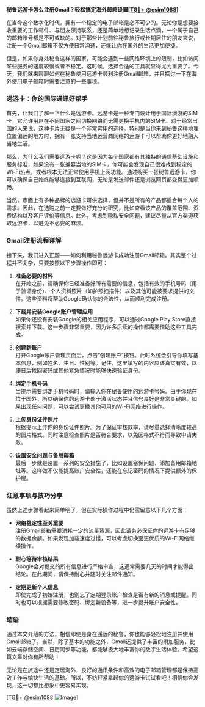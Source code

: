 **秘鲁远游卡怎么注册Gmail？轻松搞定海外邮箱设置[[TG💪+ @esim1088](https://t.me/s/esim1088)]**

在当今这个数字化时代，拥有一个稳定的电子邮箱是必不可少的。无论你是想要接收重要的工作邮件、与朋友保持联系，还是简单地想记录生活点滴，一个属于自己的邮箱账号都是不可或缺的。对于那些计划前往秘鲁旅行或长期居住的朋友来说，注册一个Gmail邮箱不仅方便日常沟通，还能让你在国外的生活更加便捷。

但是，如果你身处秘鲁这样的国家，可能会遇到一些网络环境上的限制，比如访问某些服务的速度较慢或者不稳定。这时候，选择合适的工具就显得尤为重要了。今天，我们就来聊聊如何在秘鲁使用远游卡顺利注册Gmail邮箱，并且探讨一下在海外使用电子邮箱时需要注意的一些事项。

### 远游卡：你的国际通讯好帮手

首先，让我们了解一下什么是远游卡。远游卡是一种专门设计用于国际漫游的SIM卡，它允许用户在不同国家之间切换网络而无需更换手机内的SIM卡。对于经常出国的人来说，这种卡片无疑是一个非常实用的选择。特别是当你来到秘鲁这样地理位置偏远的地方时，拥有一张支持当地运营商网络的远游卡可以帮助你更好地融入当地生活。

那么，为什么我们需要远游卡呢？这是因为每个国家都有其独特的通信基础设施和服务标准，如果没有一张兼容当地的SIM卡，你可能会发现自己很难找到稳定的Wi-Fi热点，或者根本无法正常使用手机上网功能。通过购买一张秘鲁远游卡，你可以确保自己始终能够连接到互联网，无论是发送邮件还是浏览网页都变得更加顺畅。

当然，市面上有多种品牌的远游卡可供选择，但并不是所有的产品都适合每个人的需求。因此，在选购之前一定要做好充分的研究，比如查看该产品的覆盖范围、资费结构以及客户评价等信息。此外，考虑到隐私安全问题，建议尽量从官方渠道获取远游卡，以避免不必要的麻烦。

### Gmail注册流程详解

接下来，我们进入正题——如何利用秘鲁远游卡成功注册Gmail邮箱。其实整个过程并不复杂，只要按照以下步骤操作即可：

1. **准备必要的材料**  
   在开始之前，请确保你已经准备好所有需要的信息，包括有效的手机号码（用于验证身份）、个人资料照片（如护照扫描件）以及其他可能被要求提供的文件。这些资料将帮助Google确认你的合法性，从而顺利完成注册。

2. **下载并安装Google账户管理应用**  
   如果你还没有安装Google的相关应用程序，可以通过Google Play Store直接搜索并下载。这一步骤非常重要，因为许多后续的操作都需要借助这些工具完成。

3. **创建新账户**  
   打开Google账户管理页面后，点击“创建账户”按钮。此时系统会引导你填写基本信息，例如姓名、生日、性别等。记住，这里填写的内容应该真实有效，以便日后找回密码或其他紧急情况时能够快速验证身份。

4. **绑定手机号码**  
   当提示需要绑定手机号码时，请输入你在秘鲁使用的远游卡号码。由于你现在位于国外，所以确保你的远游卡处于激活状态并且信号良好是非常关键的。如果出现任何问题，可以尝试更换其他可用的Wi-Fi网络进行操作。

5. **上传身份证件照片**  
   根据提示上传你的身份证件照片。为了保证审核效率，请尽量选择清晰度较高的图片格式。同时注意检查照片是否符合要求，以免因格式不符而导致申请失败。

6. **设置安全问题与备用邮箱**  
   最后一步就是设置一系列的安全措施了，比如设置密保问题、添加备用邮箱地址等。这样做不仅能提高账户安全性，还能在忘记密码的情况下提供额外的保护层。

### 注意事项与技巧分享

虽然上述步骤看起来简单明了，但在实际操作过程中仍需留意以下几个方面：

- **网络稳定性至关重要**  
  注册Gmail邮箱需要消耗一定的流量资源，因此请务必保证你的远游卡有足够的数据余额。如果发现加载速度过慢，可以考虑切换至更优质的Wi-Fi网络继续操作。

- **耐心等待审核结果**  
  Google会对提交的所有信息进行严格审查，这通常需要几天的时间才能得出结论。在此期间，请保持耐心并随时关注邮件通知。

- **定期更新个人信息**  
  即使完成了初始注册，也别忘了定期登录账户检查是否有新的消息或提醒。同时也可以根据需要修改密码、绑定新设备等，进一步提升账户安全性。

### 结语

通过本文介绍的方法，相信即使是身在遥远的秘鲁，你也能够轻松地注册并使用Gmail邮箱了。当然，除了基本的功能之外，Gmail还提供了丰富的附加服务，比如云端存储空间、日历同步等功能，都能够极大地丰富你的数字生活体验。希望这篇文章对你有所帮助！

无论是在旅途中还是定居海外，良好的通讯条件和高效的电子邮箱管理都是保持高效工作与愉快生活的基础。所以，不妨赶紧拿起你的远游卡试试看吧！相信你会发现，这一切都比想象中更容易实现。

[[TG💪+ @esim1088](https://t.me/s/esim1088) ![Image](https://i.postimg.cc/4NQfJmqS/Snipaste-2025-05-13-00-14-12.png)]